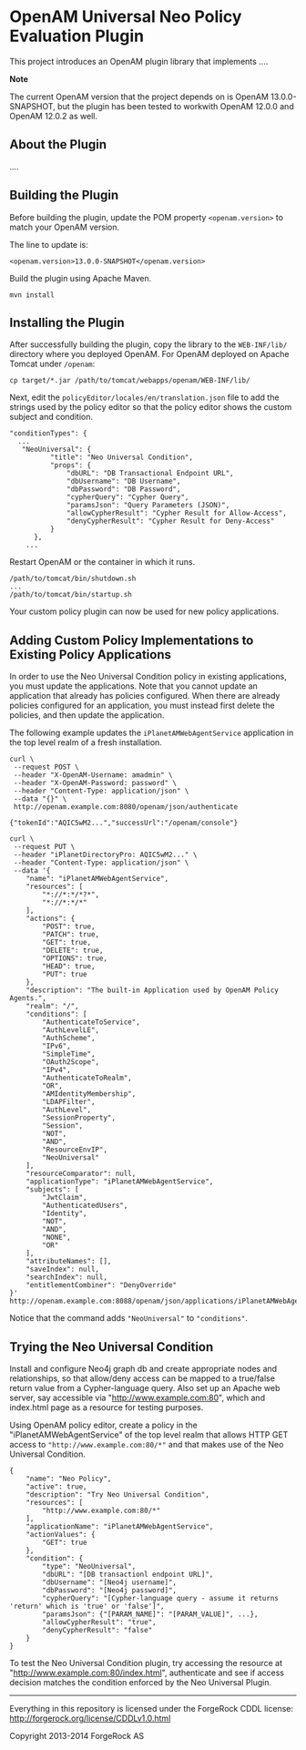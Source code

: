 # OpenAM Universal Neo Policy Evaluation Plugin

This project introduces an OpenAM plugin library
that implements ....

**Note**

The current OpenAM version that the project depends on is OpenAM 13.0.0-SNAPSHOT, but the plugin has been tested to workwith OpenAM 12.0.0 and OpenAM 12.0.2 as well.


## About the Plugin

.... 


## Building the Plugin

Before building the plugin,
update the POM property `<openam.version>` to match your OpenAM version.

The line to update is:

    <openam.version>13.0.0-SNAPSHOT</openam.version>

Build the plugin using Apache Maven.

    mvn install


## Installing the Plugin

After successfully building the plugin,
copy the library to the `WEB-INF/lib/` directory where you deployed OpenAM.
For OpenAM deployed on Apache Tomcat under `/openam`:

    cp target/*.jar /path/to/tomcat/webapps/openam/WEB-INF/lib/

Next, edit the `policyEditor/locales/en/translation.json` file
to add the strings used by the policy editor
so that the policy editor shows the custom subject and condition.

    "conditionTypes": {
      ...
       "NeoUniversal": {
              "title": "Neo Universal Condition",
              "props": {
                  "dbURL": "DB Transactional Endpoint URL",
                  "dbUsername": "DB Username",
                  "dbPassword": "DB Password",
                  "cypherQuery": "Cypher Query",
                  "paramsJson": "Query Parameters (JSON)",
                  "allowCypherResult": "Cypher Result for Allow-Access",
                  "denyCypherResult": "Cypher Result for Deny-Access"
              }
          },
        ...

Restart OpenAM or the container in which it runs.

    /path/to/tomcat/bin/shutdown.sh
    ...
    /path/to/tomcat/bin/startup.sh

Your custom policy plugin can now be used for new policy applications.


## Adding Custom Policy Implementations to Existing Policy Applications

In order to use the Neo Universal Condition policy in existing applications,
you must update the applications.
Note that you cannot update an application that already has policies configured.
When there are already policies configured for an application,
you must instead first delete the policies, and then update the application.

The following example updates the `iPlanetAMWebAgentService` application
in the top level realm of a fresh installation.

    curl \
     --request POST \
     --header "X-OpenAM-Username: amadmin" \
     --header "X-OpenAM-Password: password" \
     --header "Content-Type: application/json" \
     --data "{}" \
     http://openam.example.com:8080/openam/json/authenticate

    {"tokenId":"AQIC5wM2...","successUrl":"/openam/console"}

    curl \
     --request PUT \
     --header "iPlanetDirectoryPro: AQIC5wM2..." \
     --header "Content-Type: application/json" \
     --data '{
        "name": "iPlanetAMWebAgentService",
        "resources": [
            "*://*:*/*?*",
            "*://*:*/*"
        ],
        "actions": {
            "POST": true,
            "PATCH": true,
            "GET": true,
            "DELETE": true,
            "OPTIONS": true,
            "HEAD": true,
            "PUT": true
        },
        "description": "The built-in Application used by OpenAM Policy Agents.",
        "realm": "/",
        "conditions": [
            "AuthenticateToService",
            "AuthLevelLE",
            "AuthScheme",
            "IPv6",
            "SimpleTime",
            "OAuth2Scope",
            "IPv4",
            "AuthenticateToRealm",
            "OR",
            "AMIdentityMembership",
            "LDAPFilter",
            "AuthLevel",
            "SessionProperty",
            "Session",
            "NOT",
            "AND",
            "ResourceEnvIP",
            "NeoUniversal"
        ],
        "resourceComparator": null,
        "applicationType": "iPlanetAMWebAgentService",
        "subjects": [
            "JwtClaim",
            "AuthenticatedUsers",
            "Identity",
            "NOT",
            "AND",
            "NONE",
            "OR"
        ],
        "attributeNames": [],
        "saveIndex": null,
        "searchIndex": null,
        "entitlementCombiner": "DenyOverride"
    }' http://openam.example.com:8088/openam/json/applications/iPlanetAMWebAgentService

Notice that the command adds `"NeoUniversal"` to `"conditions"`.


## Trying the Neo Universal Condition

Install and configure Neo4j graph db and create appropriate nodes and relationships, so that allow/deny access can be mapped to a true/false return value from a Cypher-language query. Also set up an Apache web server, say accessible via "http://www.example.com:80", which and index.html page as a resource for testing purposes.

Using OpenAM policy editor, create a policy in the "iPlanetAMWebAgentService" of the top level realm
that allows HTTP GET access to `"http://www.example.com:80/*"` and that makes use of the Neo Universal Condition.

    {
        "name": "Neo Policy",
        "active": true,
        "description": "Try Neo Universal Condition",
        "resources": [
            "http://www.example.com:80/*"
        ],
        "applicationName": "iPlanetAMWebAgentService",
        "actionValues": {
            "GET": true
        },
        "condition": {
            "type": "NeoUniversal",
            "dbURL": "[DB transactionl endpoint URL]",
            "dbUsername": "[Neo4j username]",
            "dbPassword": "[Neo4j password]",
            "cypherQuery": "[Cypher-language query - assume it returns 'return' which is 'true' or 'false']",
            "paramsJson": {"[PARAM_NAME]": "[PARAM_VALUE]", ...},
            "allowCypherResult": "true",
            "denyCypherResult": "false"
        }
    }

To test the Neo Universal Condition plugin, try accessing the resource at "http://www.example.com:80/index.html", authenticate and see if access decision matches the condition enforced by the Neo Universal Plugin.



* * * * *

Everything in this repository is licensed under the ForgeRock CDDL license:
<http://forgerock.org/license/CDDLv1.0.html>

Copyright 2013-2014 ForgeRock AS